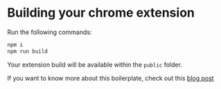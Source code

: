 # Building your chrome extension

Run the following commands: 
```bash
npm i
npm run build
```

Your extension build will be available within the `public` folder.

If you want to know more about this boilerplate, check out this [blog post](https://maurogarcia.dev/posts/how-to-build-your-next-chrome-extension-with-svelte)
